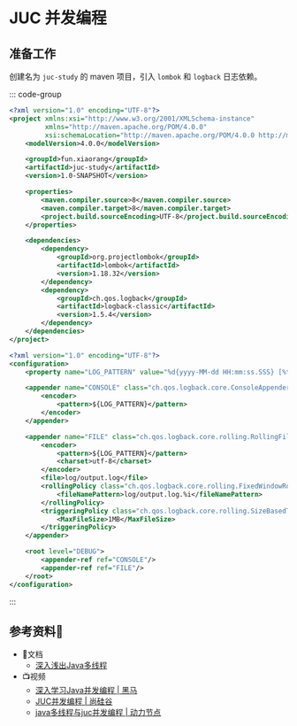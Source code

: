 # JUC 并发编程

## 准备工作

创建名为 `juc-study` 的 maven 项目，引入 `lombok` 和 `logback` 日志依赖。

::: code-group

```xml [pom.xml]
<?xml version="1.0" encoding="UTF-8"?>
<project xmlns:xsi="http://www.w3.org/2001/XMLSchema-instance"
         xmlns="http://maven.apache.org/POM/4.0.0"
         xsi:schemaLocation="http://maven.apache.org/POM/4.0.0 http://maven.apache.org/xsd/maven-4.0.0.xsd">
    <modelVersion>4.0.0</modelVersion>

    <groupId>fun.xiaorang</groupId>
    <artifactId>juc-study</artifactId>
    <version>1.0-SNAPSHOT</version>

    <properties>
        <maven.compiler.source>8</maven.compiler.source>
        <maven.compiler.target>8</maven.compiler.target>
        <project.build.sourceEncoding>UTF-8</project.build.sourceEncoding>
    </properties>

    <dependencies>
        <dependency>
            <groupId>org.projectlombok</groupId>
            <artifactId>lombok</artifactId>
            <version>1.18.32</version>
        </dependency>
        <dependency>
            <groupId>ch.qos.logback</groupId>
            <artifactId>logback-classic</artifactId>
            <version>1.5.4</version>
        </dependency>
    </dependencies>
</project>
```

```xml [logback.xml]
<?xml version="1.0" encoding="UTF-8"?>
<configuration>
    <property name="LOG_PATTERN" value="%d{yyyy-MM-dd HH:mm:ss.SSS} [%t] %-5p %c{1}:%L - %m%n"/>

    <appender name="CONSOLE" class="ch.qos.logback.core.ConsoleAppender">
        <encoder>
            <pattern>${LOG_PATTERN}</pattern>
        </encoder>
    </appender>

    <appender name="FILE" class="ch.qos.logback.core.rolling.RollingFileAppender">
        <encoder>
            <pattern>${LOG_PATTERN}</pattern>
            <charset>utf-8</charset>
        </encoder>
        <file>log/output.log</file>
        <rollingPolicy class="ch.qos.logback.core.rolling.FixedWindowRollingPolicy">
            <fileNamePattern>log/output.log.%i</fileNamePattern>
        </rollingPolicy>
        <triggeringPolicy class="ch.qos.logback.core.rolling.SizeBasedTriggeringPolicy">
            <MaxFileSize>1MB</MaxFileSize>
        </triggeringPolicy>
    </appender>

    <root level="DEBUG">
        <appender-ref ref="CONSOLE"/>
        <appender-ref ref="FILE"/>
    </root>
</configuration>
```

:::

## 参考资料🎁

- 📃文档
  - [深入浅出Java多线程](https://redspider.gitbook.io/concurrent)
- 📺视频
  - [深入学习Java并发编程 | 黑马](https://www.bilibili.com/video/BV16J411h7Rd/?spm_id_from=333.999.0.0)
  - [JUC并发编程 | 尚硅谷](https://www.bilibili.com/video/BV1ar4y1x727/?spm_id_from=333.999.0.0&vd_source=bf3d4320498e90d36e1361cc18b45e48)
  - [java多线程与juc并发编程 | 动力节点](https://www.bilibili.com/video/BV1Bw4m1Z7eg/?spm_id_from=333.999.0.0&vd_source=bf3d4320498e90d36e1361cc18b45e48)